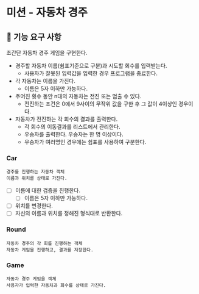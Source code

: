 # 미션 - 자동차 경주

## 🚀 기능 요구 사항

초간단 자동차 경주 게임을 구현한다.

- 경주할 자동차 이름(쉼표기준으로 구분)과 시도할 회수를 입력받는다.
    - 사용자가 잘못된 입력값을 입력한 경우 프로그램을 종료한다.
- 각 자동차는 이름을 가진다.
    - 이름은 5자 이하만 가능하다.
- 주어진 횟수 동안 n대의 자동차는 전진 또는 멈출 수 있다.
    - 전진하는 조건은 0에서 9사이의 무작위 값을 구한 후 그 값이 4이상인 경우이다.
- 자동차가 전진하는 각 회수의 결과를 출력한다.
    - 각 회수의 이동결과를 리스트에서 관리한다.
    - 우승자를 출력한다. 우승자는 한 명 이상이다.
    - 우승자가 여러명인 경우에는 쉼표를 사용하여 구분한다.

### Car
```
경주를 진행하는 자동차 객체
이름과 위치를 상태로 가진다.
```
- [ ] 이름에 대한 검증을 진행한다.
    - [ ] 이름은 5자 이하만 가능하다.
- [ ] 위치를 변경한다.
- [ ] 자신의 이름과 위치를 정해진 형식대로 반환한다.

### Round
```
자동차 경주의 각 회를 진행하는 객체
자동차 게임을 진행하고, 결과를 저장한다.
```

### Game
```
자동차 경주 게임을 객체
사용자가 입력한 자동차과 회수를 상태로 가진다.
```